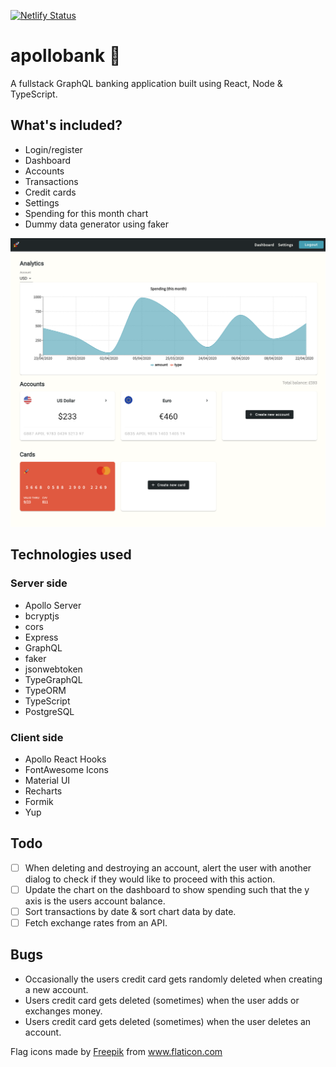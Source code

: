 [![Netlify Status](https://api.netlify.com/api/v1/badges/567f877d-68aa-4dac-a323-0fb289d1c73e/deploy-status)](https://app.netlify.com/sites/vigilant-goldwasser-9ac664/deploys)

# apollobank 🚀

A fullstack GraphQL banking application built using React, Node & TypeScript.

## What's included? 

* Login/register
* Dashboard
* Accounts
* Transactions
* Credit cards
* Settings 
* Spending for this month chart
* Dummy data generator using faker
  
![dashboard](images/dashboard.png)

## Technologies used 

### Server side
* Apollo Server
* bcryptjs
* cors
* Express
* GraphQL
* faker
* jsonwebtoken
* TypeGraphQL
* TypeORM
* TypeScript
* PostgreSQL

### Client side
* Apollo React Hooks 
* FontAwesome Icons 
* Material UI
* Recharts
* Formik
* Yup

## Todo 
- [ ] When deleting and destroying an account, alert the user with another dialog to check if they would like to proceed with this action.
- [ ] Update the chart on the dashboard to show spending such that the y axis is the users account balance.
- [ ] Sort transactions by date & sort chart data by date.
- [ ] Fetch exchange rates from an API. 

## Bugs
* Occasionally the users credit card gets randomly deleted when creating a new account.
* Users credit card gets deleted (sometimes) when the user adds or exchanges money.
* Users credit card gets deleted (sometimes) when the user deletes an account.

Flag icons made by <a href="https://www.flaticon.com/authors/freepik" title="Freepik">Freepik</a> from <a href="https://www.flaticon.com/" title="Flaticon"> www.flaticon.com</a>
